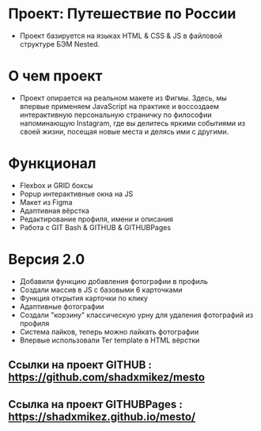 # Проект: Путешествие по России
* Проект базируется на языках HTML & CSS & JS в файловой структуре БЭМ Nested.

# О чем проект
* Проект опирается на реальном макете из Фигмы. Здесь, мы впервые применяем JavaScript на практике и воссоздаем интерактивную персональную страничку по философии напоминающую Instagram, где вы делитесь яркими событиями из своей жизни, посещая новые места и делясь ими с другими.

# Функционал
* Flexbox и GRID боксы
* Popup интерактивные окна на JS
* Макет из Figma
* Адаптивная вёрстка
* Редактирование профиля, имени и описания
* Работа с GIT Bash & GITHUB & GITHUBPages

# Версия 2.0
* Добавили функцию добавления фотографии в профиль
* Создали массив в JS c базовыми 6 карточками
* Функция открытия карточки по клику
* Адаптивные фотографии 
* Создали "корзину" классическую урну для удаления фотографий из профиля
* Система лайков, теперь можно лайкать фотографии
* Впервые использовали Тег template в HTML вёрстки


## Ссылки на проект GITHUB : https://github.com/shadxmikez/mesto
## Ссылка на проект GITHUBPages : https://shadxmikez.github.io/mesto/
